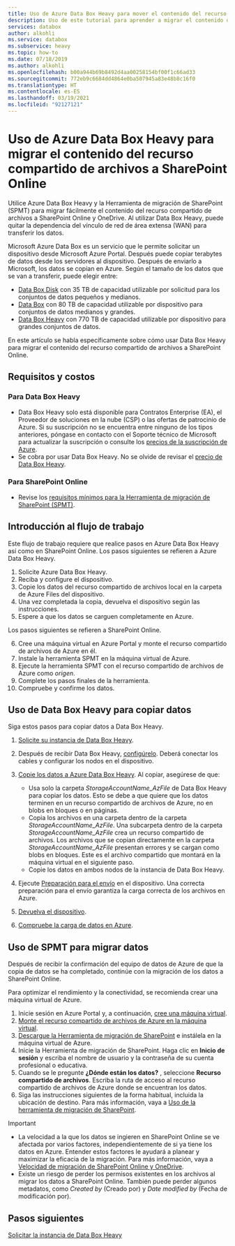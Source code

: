 ```yaml
---
title: Uso de Azure Data Box Heavy para mover el contenido del recurso compartido de archivos a SharePoint Online
description: Uso de este tutorial para aprender a migrar el contenido del recurso compartido de archivos a SharePoint Online mediante Azure Data Box Heavy
services: databox
author: alkohli
ms.service: databox
ms.subservice: heavy
ms.topic: how-to
ms.date: 07/18/2019
ms.author: alkohli
ms.openlocfilehash: b00a944b69b8492d4aa00258154bf00f1c66ad33
ms.sourcegitcommit: 772eb9c6684dd4864e0ba507945a83e48b8c16f0
ms.translationtype: HT
ms.contentlocale: es-ES
ms.lasthandoff: 03/19/2021
ms.locfileid: "92127121"
---
```

# <a name="use-the-azure-data-box-heavy-to-migrate-your-file-share-content-to-sharepoint-online"></a>Uso de Azure Data Box Heavy para migrar el contenido del recurso compartido de archivos a SharePoint Online

Utilice Azure Data Box Heavy y la Herramienta de migración de SharePoint (SPMT) para migrar fácilmente el contenido del recurso compartido de archivos a SharePoint Online y OneDrive. Al utilizar Data Box Heavy, puede quitar la dependencia del vínculo de red de área extensa (WAN) para transferir los datos.

Microsoft Azure Data Box es un servicio que le permite solicitar un dispositivo desde Microsoft Azure Portal. Después puede copiar terabytes de datos desde los servidores al dispositivo. Después de enviarlo a Microsoft, los datos se copian en Azure. Según el tamaño de los datos que se van a transferir, puede elegir entre:

- [Data Box Disk](./data-box-disk-overview.md) con 35 TB de capacidad utilizable por solicitud para los conjuntos de datos pequeños y medianos.
- [Data Box](./data-box-overview.md) con 80 TB de capacidad utilizable por dispositivo para conjuntos de datos medianos y grandes.
- [Data Box Heavy](./data-box-heavy-overview.md) con 770 TB de capacidad utilizable por dispositivo para grandes conjuntos de datos.

En este artículo se habla específicamente sobre cómo usar Data Box Heavy para migrar el contenido del recurso compartido de archivos a SharePoint Online.

## <a name="requirements-and-costs"></a>Requisitos y costos

### <a name="for-data-box-heavy"></a>Para Data Box Heavy

- Data Box Heavy solo está disponible para Contratos Enterprise (EA), el Proveedor de soluciones en la nube (CSP) o las ofertas de patrocinio de Azure. Si su suscripción no se encuentra entre ninguno de los tipos anteriores, póngase en contacto con el Soporte técnico de Microsoft para actualizar la suscripción o consulte los [precios de la suscripción de Azure](https://azure.microsoft.com/pricing/).
- Se cobra por usar Data Box Heavy. No se olvide de revisar el [precio de Data Box Heavy](https://azure.microsoft.com/pricing/details/databox/heavy/).


### <a name="for-sharepoint-online"></a>Para SharePoint Online

- Revise los [requisitos mínimos para la Herramienta de migración de SharePoint (SPMT)](/sharepointmigration/how-to-use-the-sharepoint-migration-tool).

## <a name="workflow-overview"></a>Introducción al flujo de trabajo

Este flujo de trabajo requiere que realice pasos en Azure Data Box Heavy así como en SharePoint Online.
Los pasos siguientes se refieren a Azure Data Box Heavy.

1. Solicite Azure Data Box Heavy.
2. Reciba y configure el dispositivo.
3. Copie los datos del recurso compartido de archivos local en la carpeta de Azure Files del dispositivo.
4. Una vez completada la copia, devuelva el dispositivo según las instrucciones.
5. Espere a que los datos se carguen completamente en Azure.

Los pasos siguientes se refieren a SharePoint Online.

6. Cree una máquina virtual en Azure Portal y monte el recurso compartido de archivos de Azure en él.
7. Instale la herramienta SPMT en la máquina virtual de Azure.
8. Ejecute la herramienta SPMT con el recurso compartido de archivos de Azure como *origen*.
9. Complete los pasos finales de la herramienta.
10. Compruebe y confirme los datos.

## <a name="use-data-box-heavy-to-copy-data"></a>Uso de Data Box Heavy para copiar datos

Siga estos pasos para copiar datos a Data Box Heavy.

1. [Solicite su instancia de Data Box Heavy](data-box-heavy-deploy-ordered.md).
2. Después de recibir Data Box Heavy, [configúrelo](data-box-heavy-deploy-set-up.md). Deberá conectar los cables y configurar los nodos en el dispositivo.
3. [Copie los datos a Azure Data Box Heavy](data-box-heavy-deploy-copy-data.md). Al copiar, asegúrese de que:

    - Usa solo la carpeta *StorageAccountName_AzFile* de Data Box Heavy para copiar los datos. Esto se debe a que quiere que los datos terminen en un recurso compartido de archivos de Azure, no en blobs en bloques o en páginas.
    - Copia los archivos en una carpeta dentro de la carpeta *StorageAccountName_AzFile*. Una subcarpeta dentro de la carpeta *StorageAccountName_AzFile* crea un recurso compartido de archivos. Los archivos que se copian directamente en la carpeta *StorageAccountName_AzFile* presentan errores y se cargan como blobs en bloques. Este es el archivo compartido que montará en la máquina virtual en el siguiente paso.
    - Copie los datos en ambos nodos de la instancia de Data Box Heavy.
3. Ejecute [Preparación para el envío](data-box-heavy-deploy-picked-up.md#prepare-to-ship) en el dispositivo. Una correcta preparación para el envío garantiza la carga correcta de los archivos en Azure.
4. [Devuelva el dispositivo](data-box-heavy-deploy-picked-up.md#ship-data-box-heavy-back).
5. [Compruebe la carga de datos en Azure](data-box-heavy-deploy-picked-up.md#verify-data-upload-to-azure).

## <a name="use-spmt-to-migrate-data"></a>Uso de SPMT para migrar datos

Después de recibir la confirmación del equipo de datos de Azure de que la copia de datos se ha completado, continúe con la migración de los datos a SharePoint Online.

Para optimizar el rendimiento y la conectividad, se recomienda crear una máquina virtual de Azure.

1. Inicie sesión en Azure Portal y, a continuación, [cree una máquina virtual](../virtual-machines/windows/quick-create-portal.md).
2. [Monte el recurso compartido de archivos de Azure en la máquina virtual](../storage/files/storage-how-to-use-files-windows.md#mount-the-azure-file-share-with-file-explorer).
3. [Descargue la Herramienta de migración de SharePoint](https://spmtreleasescus.blob.core.windows.net/install/default.htm) e instálela en la máquina virtual de Azure.
4. Inicie la Herramienta de migración de SharePoint. Haga clic en **Inicio de sesión** y escriba el nombre de usuario y la contraseña de su cuenta profesional o educativa.
5. Cuando se le pregunte **¿Dónde están los datos?** , seleccione **Recurso compartido de archivos**. Escriba la ruta de acceso al recurso compartido de archivos de Azure donde se encuentran los datos.
6. Siga las instrucciones siguientes de la forma habitual, incluida la ubicación de destino. Para más información, vaya a [Uso de la herramienta de migración de SharePoint](/sharepointmigration/how-to-use-the-sharepoint-migration-tool).

> [!IMPORTANT]
> - La velocidad a la que los datos se ingieren en SharePoint Online se ve afectada por varios factores, independientemente de si ya tiene los datos en Azure. Entender estos factores le ayudará a planear y maximizar la eficacia de la migración.  Para más información, vaya a [Velocidad de migración de SharePoint Online y OneDrive](/sharepointmigration/sharepoint-online-and-onedrive-migration-speed).
> - Existe un riesgo de perder los permisos existentes en los archivos al migrar los datos a SharePoint Online. También puede perder algunos metadatos, como *Created by* (Creado por) y *Date modified by* (Fecha de modificación por).

## <a name="next-steps"></a>Pasos siguientes

[Solicitar la instancia de Data Box Heavy](./data-box-heavy-deploy-ordered.md)
